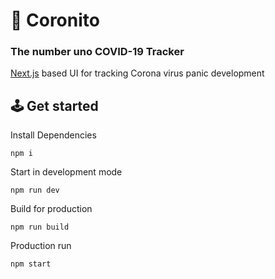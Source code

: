 # 🦠 Coronito 

### The number uno COVID-19 Tracker

[Next.js](https://nextjs.org/) based UI for tracking Corona virus panic development

## 🕹 Get started

Install Dependencies
```
npm i
```

Start in development mode
```
npm run dev
```

Build for production
```
npm run build
```

Production run
```
npm start
```

